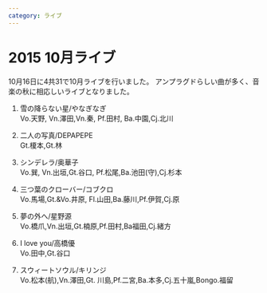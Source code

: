 ```yaml
---
category: ライブ
---
```

# 2015 10月ライブ

10月16日に4共31で10月ライブを行いました。
アンプラグドらしい曲が多く、音楽の秋に相応しいライブとなりました。

1. 雪の降らない星/やなぎなぎ<br>
Vo.天野, Vn.澤田,Vn.秦, Pf.田村, Ba.中園,Cj.北川

2. 二人の写真/DEPAPEPE<br>
Gt.榎本,Gt.林

3. シンデレラ/奥華子<br>
Vo.巽, Vn.出垣,Gt.谷口, Pf.松尾,Ba.池田(守),Cj.杉本

4. 三つ葉のクローバー/コブクロ<br>
Vo.馬場,Gt.&Vo.井原, Fl.山田,Ba.藤川,Pf.伊賀,Cj.原

5. 夢の外へ/星野源<br>
Vo.橋爪,Vn.出垣,Gt.楠原,Pf.田村,Ba福田,Cj.緒方

6. I love you/高橋優<br>
Vo.田中,Gt.谷口

7. スウィートソウル/キリンジ<br>
Vo.松本(航),Vn.澤田,Gt. 川島,Pf.二宮,Ba.本多,Cj.五十嵐,Bongo.福留
